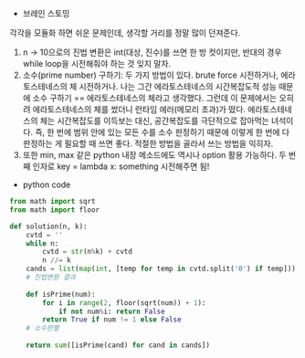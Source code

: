 - 브레인 스토밍

각각을 모듈화 하면 쉬운 문제인데, 생각할 거리를 정말 많이 던져준다.  
1. n -> 10으로의 진법 변환은 int(대상, 진수)를 쓰면 한 방 컷이지만, 반대의 경우 while loop을 시전해줘야 하는 것 잊지 말자.
2. 소수(prime number) 구하기: 두 가지 방법이 있다. brute force 시전하거나, 에라토스테네스의 체 시전하거나. 나는 그간 에라토스테네스의 시간복잡도적 성능 때문에 소수 구하기 == 에라토스테네스의 체라고 생각했다. 그런데 이 문제에서는 오히려 에라토스테네스의 체를 썼더니 런타임 에러(메모리 초과)가 떴다. 에라토스테네스의 체는 시간복잡도를 이득보는 대신, 공간복잡도를 극단적으로 잡아먹는 녀석이다. 즉, 한 번에 범위 안에 있는 모든 수를 소수 판정하기 때문에 이렇게 한 번에 다 판정하는 게 필요할 때 쓰면 좋다. 적절한 방법을 골라서 쓰는 방법을 익히자.  
3. 또한 min, max 같은 python 내장 메소드에도 역시나 option 활용 가능하다. 두 번째 인자로 key = lambda x: something 시전해주면 됨!

- python code

```python
from math import sqrt
from math import floor

def solution(n, k):
    cvtd = ''
    while n:
        cvtd = str(n%k) + cvtd
        n //= k
    cands = list(map(int, [temp for temp in cvtd.split('0') if temp]))
    # 진법변환 결과
    
    def isPrime(num):
        for i in range(2, floor(sqrt(num)) + 1):
            if not num%i: return False
        return True if num != 1 else False
    # 소수판별
    
    return sum([isPrime(cand) for cand in cands])
```
